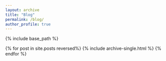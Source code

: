 ```yaml
---
layout: archive
title: "Blog"
permalink: /blog/
author_profile: true
---
```


{% include base_path %}

{% for post in site.posts reversed%}
  {% include archive-single.html %}
{% endfor %}
